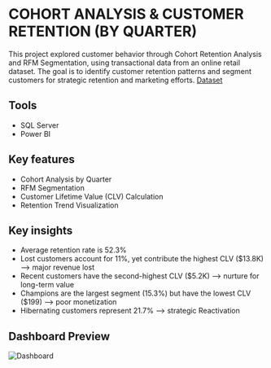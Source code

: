 # COHORT ANALYSIS & CUSTOMER RETENTION (BY QUARTER)
This project explored customer behavior through Cohort Retention Analysis and RFM Segmentation, using transactional data from an online retail dataset. The goal is to identify customer retention patterns and segment customers for strategic retention and marketing efforts.
[Dataset]([https://archive.ics.uci.edu/dataset/502/online+retail+ii](https://www.kaggle.com/datasets/mashlyn/online-retail-ii-uci/data))

## Tools
- SQL Server
- Power BI

## Key features
- Cohort Analysis by Quarter
- RFM Segmentation
- Customer Lifetime Value (CLV) Calculation
- Retention Trend Visualization

## Key insights
- Average retention rate is 52.3%
- Lost customers account for 11%, yet contribute the highest CLV ($13.8K) --> major revenue lost
- Recent customers have the second-highest CLV ($5.2K) --> nurture for long-term value
- Champions are the largest segment (15.3%) but have the lowest CLV ($199) --> poor monetization
- Hibernating customers represent 21.7% --> strategic Reactivation

## Dashboard Preview
![Dashboard]([images/dashboard_overview.png](https://github.com/ThanhTruc38/cohort-analysis-customer-retention/blob/main/dashboard_overview.png))




